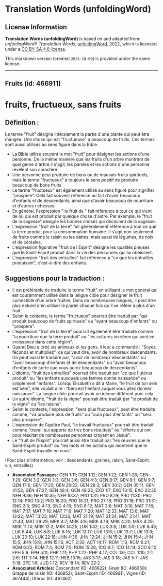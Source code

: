 # Translation Words (unfoldingWord)

## License Information

**Translation Words (unfoldingWord)** is based on and adapted from: _unfoldingWord® Translation Words_, [unfoldingWord](https://unfoldingword.org/utw), 2022, which is licensed under a [CC BY-SA 4.0 license](https://creativecommons.org/licenses/by-sa/4.0/legalcode.en).

This markdown version (created `2025-10-09`) is provided under the same license.



--------------------------------

## Fruits (id: 466911)

fruits, fructueux, sans fruits
==============================

Définition :
------------

Le terme "fruit" désigne littéralement la partie d'une plante qui peut être mangée. Une chose qui est "fructueuse" a beaucoup de fruits. Ces termes sont aussi utilisés au sens figuré dans la Bible.

* La Bible utilise souvent le mot "fruit" pour désigner les actions d'une personne. De la même manière que les fruits d'un arbre montrent de quel genre d'arbre il s'agit, les paroles et les actions d'une personne révèlent son caractère.
* Une personne peut produire de bons ou de mauvais fruits spirituels, mais le terme "fructueux" a toujours le sens positif de produire beaucoup de bons fruits.
* Le terme "fructueux" est également utilisé au sens figuré pour signifier "prospère". Cela fait souvent référence au fait d'avoir beaucoup d'enfants et de descendants, ainsi que d'avoir beaucoup de nourriture et d'autres richesses.
* En général, l'expression " le fruit de " fait référence à tout ce qui vient de ou qui est produit par quelque chose d'autre. Par exemple, le "fruit de la sagesse" désigne les bonnes choses qui découlent de la sagesse.
* L'expression "fruit de la terre" fait généralement référence à tout ce que la terre produit pour la consommation humaine. Il s'agit non seulement de fruits comme le raisin ou les dattes, mais aussi de légumes, de noix et de céréales.
* L'expression figurative "fruit de l'Esprit" désigne les qualités pieuses que le Saint\-Esprit produit dans la vie des personnes qui lui obéissent.
* L'expression "fruit des entrailles" fait référence à "ce que les entrailles produisent", c'est\-à\-dire des enfants.

Suggestions pour la traduction :
--------------------------------

* Il est préférable de traduire le terme "fruit" en utilisant le mot général qui est couramment utilisé dans la langue cible pour désigner le fruit comestible d'un arbre fruitier. Dans de nombreuses langues, il peut être plus naturel d'en utiliser le pluriel chaque fois qu'il se réfère à plus d'un fruit.
* Selon le contexte, le terme "fructueux" pourrait être traduit par "qui produit beaucoup de fruits spirituels" ou "ayant beaucoup d'enfants" ou "prospère".
* L'expression "fruit de la terre" pourrait également être traduite comme "la nourriture que la terre produit" ou "les cultures vivrières qui sont en croissance dans cette région".
* Quand Dieu a créé les animaux et les gens, il leur a commandé : "Soyez féconds et multipliez", ce qui veut dire, avoir de nombreux descendants. On peut aussi le traduire par, "avoir de nombreux descendants" ou "avoir beaucoup d'enfants et de descendants" ou "avoir beaucoup d'enfants de sorte que vous aurez beaucoup de descendants".
* L'idiome, "fruit des entrailles" pourrait être traduit par "ce que l'utérus produit" ou "les enfants auxquels une femme donne naissance" ou simplement "enfants". Lorsqu’Élisabeth a dit à Marie, "le fruit de ton sein est béni", elle voulait dire : "béni est l'enfant auquel vous allez donner naissance". La langue cible pourrait avoir un idiome différent pour cela.
* Un autre idiome, "fruit de la vigne" pourrait être traduit par "le produit de la vigne" ou "les raisins".
* Selon le contexte, l'expression, "sera plus fructueux", peut être traduite comme, "va produire plus de fruits" ou "aura plus d'enfants" ou "sera plus prospère".
* L'expression de l'apôtre Paul, "le travail fructueux" pourrait être traduit comme "travail qui apporte de très bons résultats" ou "efforts qui ont pour résultat de nombreuses personnes croyant en Jésus".
* Le "fruit de l'Esprit" pourrait aussi être traduit par "les œuvres que le Saint\-Esprit produit" ou "les mots et les actions qui montrent que le Saint\-Esprit travaille en nous".

(Pour plus d’information, voir : descendants, graines, raisin, Saint\-Esprit, vin, entrailles)

* **Associated Passages:** GEN 1:11; GEN 1:12; GEN 1:22; GEN 1:28; GEN 1:29; GEN 3:2; GEN 3:3; GEN 3:6; GEN 4:3; GEN 8:17; GEN 9:1; GEN 9:7; GEN 17:6; GEN 17:20; GEN 26:22; GEN 28:3; GEN 30:2; GEN 35:11; GEN 41:52; GEN 47:27; GEN 48:4; GEN 49:22; EXO 1:7; EXO 10:15; EXO 23:30; NEH 9:36; NEH 10:35; NEH 10:37; PRO 1:31; PRO 8:19; PRO 11:30; PRO 12:14; PRO 13:2; PRO 18:20; PRO 18:21; PRO 27:18; PRO 31:16; PRO 31:31; SNG 2:3; SNG 4:13; SNG 4:16; SNG 8:12; MAT 3:8; MAT 3:10; MAT 7:16; MAT 7:17; MAT 7:18; MAT 7:19; MAT 7:20; MAT 12:33; MAT 13:8; MAT 13:22; MAT 13:23; MAT 13:26; MAT 21:19; MAT 21:34; MAT 21:41; MAT 21:43; MAT 26:29; MRK 4:7; MRK 4:8; MRK 4:19; MRK 4:20; MRK 4:29; MRK 11:14; MRK 12:2; MRK 14:25; LUK 1:42; LUK 3:8; LUK 3:9; LUK 6:43; LUK 6:44; LUK 8:8; LUK 8:15; LUK 12:17; LUK 13:6; LUK 13:7; LUK 13:9; LUK 20:10; LUK 22:18; JHN 4:36; JHN 12:24; JHN 15:2; JHN 15:4; JHN 15:5; JHN 15:8; JHN 15:16; ACT 2:30; ACT 14:17; ROM 1:13; ROM 6:21; ROM 6:22; ROM 7:4; ROM 7:5; ROM 15:28; 1CO 9:7; 1CO 14:14; 2CO 9:10; EPH 5:9; EPH 5:11; PHP 1:11; PHP 1:22; PHP 4:17; COL 1:6; COL 1:10; 2TI 2:6; TIT 3:14; HEB 12:11; HEB 13:15; JAS 3:17; JAS 3:18; JAS 5:7; JAS 5:18; 2PE 1:8; JUD 1:12; REV 18:14; REV 22:2
* **Associated Articles:** Descendant (ID: 466822); Grain (ID: 466950); Grappe de raisin (ID: 466952); Saint-Esprit (ID: 466991); Vigne (ID: 467444); Uterus (ID: 467462)

